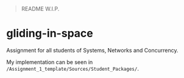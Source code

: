 > README W.I.P.

# gliding-in-space

Assignment for all students of Systems, Networks and Concurrency.

My implementation can be seen in `/Assignment_1_template/Sources/Student_Packages/`.
